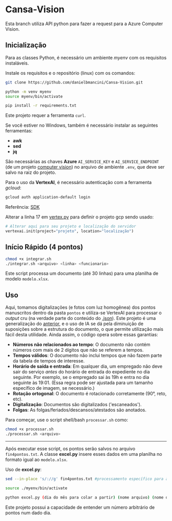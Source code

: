 # Cansa-Vision

Esta branch utiliza API python para fazer a request para a Azure Computer Vision. 
## **Inicialização**
Para as classes Python, é necessário um ambiente _myenv_ com os requisitos instaláveis. 

Instale os requisitos e o repositório (linux) com os comandos:

```bash
git clone https://github.com/danielbmancini/Cansa-Vision.git

python -m venv myenv
source myenv/bin/activate

pip install -r requirements.txt
```
Este projeto requer a ferramenta `curl`.

Se você estiver no Windows, também é necessário instalar as seguintes ferramentas:

- **awk**
- **sed**
- **jq**

São necessárias as chaves **Azure** `AI_SERVICE_KEY` e `AI_SERVICE_ENDPOINT` (de um projeto [computer vision](https://portal.azure.com/#create/Microsoft.CognitiveServicesComputerVision)) no arquivo de ambiente `.env`, que deve ser salvo na raiz do projeto.

Para o uso da **VertexAI**, é necessário autenticação com a ferramenta _gcloud_:

```bash
gcloud auth application-default login
```
Referência: [SDK](https://cloud.google.com/sdk/docs/cheatsheet?hl=pt-br)

Alterar a linha 17 em  [vertex.py](./processando-documentos-impressos/vertex.py) para definir o projeto gcp sendo usado:

```python
# Alterar aqui para seu projeto e localização do servidor
vertexai.init(project="projeto", location="localização")

```

## Início Rápido (4 pontos)
```bash
chmod +x integrar.sh
./integrar.sh <arquivo> <linha> <funcionario>
```

Este script processa um documento (até 30 linhas) para uma planilha de modelo `modelo.xlsx`.

## **Uso**

Aqui, tomamos digitalizações (e fotos com luz homogênea) dos pontos manuscritos dentro da pasta `pontos` e utiliza-se VertexAI para processar o _output_ cru (na verdade parte do conteúdo do [.json](./body.json)). Este projeto é uma generalização do [anterior](https://github.com/danielbmancini/Repite-AzureVision), e o uso de IA se dá pela diminuição de suposições sobre a estrutura do documento, o que permite utilização mais fácil desta utilidade. Ainda assim, o código opera sobre essas garantias:

- **Números não relacionados ao tempo**: O documento não contém números com mais de 2 dígitos que não se referem a tempos.
- **Tempos válidos**: O documento não inclui tempos que não fazem parte da tabela de tempos de interesse.
- **Horário de saída e entrada**: Em qualquer dia, um empregado não deve sair do serviço *antes* do horário de entrada do expediente no dia seguinte. Por exemplo, se o empregado sai às 19h e entra no dia seguinte às 19:01. (Essa regra pode ser ajustada para um tamanho específico de imagem, se necessário.)
- **Rotação ortogonal**: O documento é rotacionado corretamente (90°, reto, etc).
- **Digitalização**: Documentos são digitalizados ('escaneados').
- **Folgas**: As folgas/feriados/descansos/atestados são anotados.

Para começar, use o script shell/bash `processar.sh` como:

```bash
chmod +x processar.sh
./processar.sh <arquivo>
```


------

Após executar esse script, os pontos serão salvos no arquivo `fin4pontos.txt`. A classe **excel.py** insere esses dados em uma planilha no formato igual ao `modelo.xlsx`.

Uso de **excel.py**:

```bash
sed --in-place 's/://g' fin4pontos.txt #processamento específico para a planilha

source ./myenv/bin/activate

python excel.py (dia do mês para colar a partir) (nome arquivo) (nome da folha MODELO) (nome funcionário)
```
Este projeto possui a capacidade de entender um número arbitrário de pontos num dado dia. 
